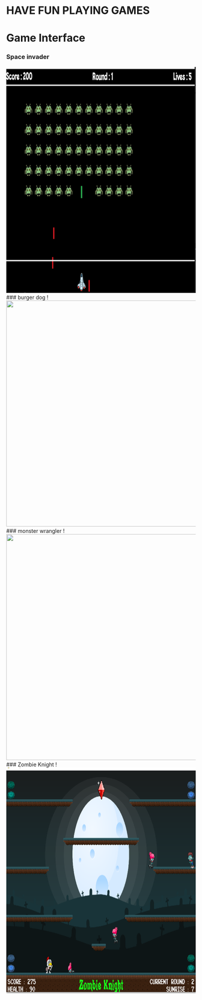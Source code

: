 # HAVE FUN PLAYING GAMES

# Game Interface
### Space invader
<img src="Space Invader/spaceinvader.png" alt="Space Invader" height="600" width="600"/>
### burger dog
!<img src=".png"  height="600" width="600"/>
### monster wrangler
!<img src=".png"  height="600" width="600"/>
### Zombie Knight
!<img src="zombie_knight_game/zombieknight.png" alt="Game Interface" height="600" width="600"/>
